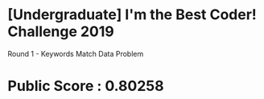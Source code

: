 # [Undergraduate] I'm the Best Coder! Challenge 2019
Round 1 - Keywords Match Data Problem 
# Public Score : 0.80258